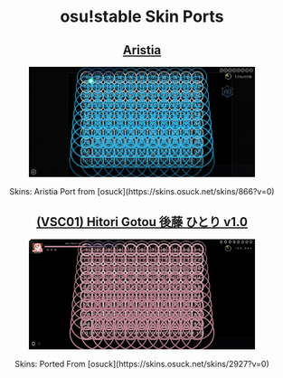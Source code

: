 <h1 align=center>osu!stable Skin Ports</h1>

<div align=center>
  <h2><a href="./Aristia/readme.md">Aristia</a></h2>
  <img src="./Aristia/gameplay.jpg" width="400"></img>
  <p>Skins: Aristia Port from [osuck](https://skins.osuck.net/skins/866?v=0)</p>
</div>

<div align=center>
  <h2><a href="./Btr/readme.md">(VSC01) Hitori Gotou 後藤 ひとり v1.0</a></h2>
  <img src="./Btr/gameplay.jpg" width="400"></img>
  <p>Skins: Ported From [osuck](https://skins.osuck.net/skins/2927?v=0)</p>
</div>

